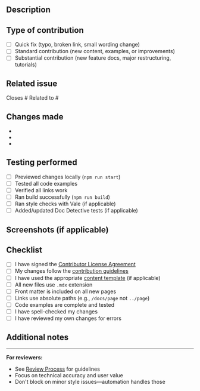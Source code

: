 ## Description

<!-- Briefly describe the changes in this pull request -->

## Type of contribution

<!-- Check the type that best describes your contribution -->

- [ ] Quick fix (typo, broken link, small wording change)
- [ ] Standard contribution (new content, examples, or improvements)
- [ ] Substantial contribution (new feature docs, major restructuring, tutorials)

## Related issue

<!-- Link to related issue(s) if applicable -->

Closes #
Related to #

## Changes made

<!-- List the specific changes you made -->

- 
- 
- 

## Testing performed

<!-- Describe how you tested your changes -->

- [ ] Previewed changes locally (`npm run start`)
- [ ] Tested all code examples
- [ ] Verified all links work
- [ ] Ran build successfully (`npm run build`)
- [ ] Ran style checks with Vale (if applicable)
- [ ] Added/updated Doc Detective tests (if applicable)

## Screenshots (if applicable)

<!-- Add screenshots to show visual changes -->

## Checklist

<!-- Mark items as complete with [x] -->

- [ ] I have signed the [Contributor License Agreement](https://cla-assistant.io/doc-detective/doc-detective.github.io)
- [ ] My changes follow the [contribution guidelines](/docs/contributing/)
- [ ] I have used the appropriate [content template](/docs/contributing/templates/) (if applicable)
- [ ] All new files use `.mdx` extension
- [ ] Front matter is included on all new pages
- [ ] Links use absolute paths (e.g., `/docs/page` not `../page`)
- [ ] Code examples are complete and tested
- [ ] I have spell-checked my changes
- [ ] I have reviewed my own changes for errors

## Additional notes

<!-- Any additional information reviewers should know -->

---

**For reviewers:**
- See [Review Process](/docs/contributing/review-process) for guidelines
- Focus on technical accuracy and user value
- Don't block on minor style issues—automation handles those
